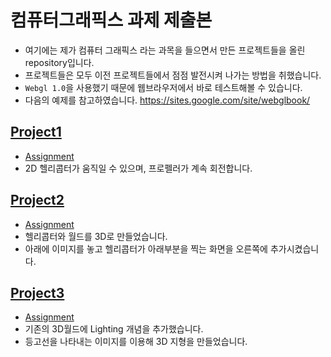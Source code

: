 # 컴퓨터그래픽스 과제 제출본

* 여기에는 제가 컴퓨터 그래픽스 라는 과목을 들으면서 만든 프로젝트들을 올린 repository입니다.
* 프로젝트들은 모두 이전 프로젝트들에서 점점 발전시켜 나가는 방법을 취했습니다.
* `Webgl 1.0`을 사용했기 때문에 웹브라우저에서 바로 테스트해볼 수 있습니다.
* 다음의 예제를 참고하였습니다. https://sites.google.com/site/webglbook/

## [Project1]()
* [Assignment](http://www.minho-kim.com/courses/18fa71033/proj1.html)
* 2D 헬리콥터가 움직일 수 있으며, 프로펠러가 계속 회전합니다.

## [Project2]()
* [Assignment](http://www.minho-kim.com/courses/18fa71033/proj2.html)
* 헬리콥터와 월드를 3D로 만들었습니다.
* 아래에 이미지를 놓고 헬리콥터가 아래부분을 찍는 화면을 오른쪽에 추가시켰습니다.

## [Project3]()
* [Assignment](http://www.minho-kim.com/courses/18fa71033/proj3/proj3.shtml)
* 기존의 3D월드에 Lighting 개념을 추가했습니다.
* 등고선을 나타내는 이미지를 이용해 3D 지형을 만들었습니다.